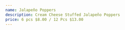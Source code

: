 ```yaml
---
name: Jalapeño Poppers
description: Cream Cheese Stuffed Jalapeño Poppers
price: 6 pcs $8.00 / 12 Pcs $13.00
---
```

